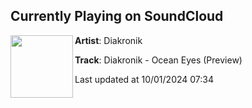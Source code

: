 ## Currently Playing on SoundCloud

[<img align="left" width="100" src="https://i1.sndcdn.com/artworks-aWzVhG1zuNJY7T5r-Vav6zw-t500x500.jpg">](https://soundcloud.com/diakronik/diakronik-ocean-eyes)

**Artist**: Diakronik 

**Track**: Diakronik - Ocean Eyes (Preview)

Last updated at 10/01/2024 07:34
